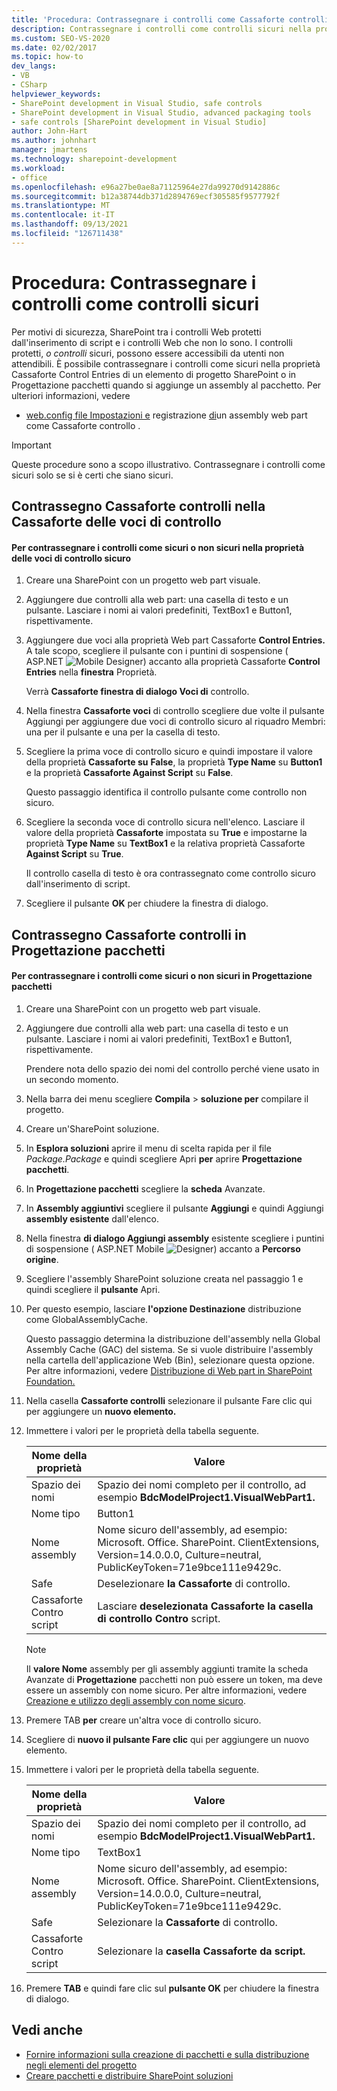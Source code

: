 ```yaml
---
title: 'Procedura: Contrassegnare i controlli come Cassaforte controlli | Microsoft Docs'
description: Contrassegnare i controlli come controlli sicuri nella proprietà Cassaforte Control Entries di un SharePoint di progetto o in Progettazione pacchetti quando si aggiunge un assembly.
ms.custom: SEO-VS-2020
ms.date: 02/02/2017
ms.topic: how-to
dev_langs:
- VB
- CSharp
helpviewer_keywords:
- SharePoint development in Visual Studio, safe controls
- SharePoint development in Visual Studio, advanced packaging tools
- safe controls [SharePoint development in Visual Studio]
author: John-Hart
ms.author: johnhart
manager: jmartens
ms.technology: sharepoint-development
ms.workload:
- office
ms.openlocfilehash: e96a27be0ae8a71125964e27da99270d9142886c
ms.sourcegitcommit: b12a38744db371d2894769ecf305585f9577792f
ms.translationtype: MT
ms.contentlocale: it-IT
ms.lasthandoff: 09/13/2021
ms.locfileid: "126711438"
---
```

# <a name="how-to-mark-controls-as-safe-controls"></a>Procedura: Contrassegnare i controlli come controlli sicuri
  Per motivi di sicurezza, SharePoint tra i controlli Web protetti dall'inserimento di script e i controlli Web che non lo sono. I controlli protetti, *o controlli* sicuri, possono essere accessibili da utenti non attendibili. È possibile contrassegnare i controlli come sicuri nella proprietà Cassaforte Control Entries  di un elemento di progetto SharePoint o in Progettazione pacchetti quando si aggiunge un assembly al pacchetto. Per ulteriori informazioni, vedere

- [web.config file Impostazioni e](/previous-versions/office/developer/sharepoint-2007/bb802890(v=office.12)) registrazione [di](/previous-versions/office/developer/sharepoint2003/dd587360(v=office.11))un assembly web part come Cassaforte controllo .

> [!IMPORTANT]
> Queste procedure sono a scopo illustrativo. Contrassegnare i controlli come sicuri solo se si è certi che siano sicuri.

## <a name="marking-safe-controls-in-the-safe-control-entries-property"></a>Contrassegno Cassaforte controlli nella Cassaforte delle voci di controllo

#### <a name="to-mark-controls-as-safe-or-unsafe-in-the-safe-control-entries-property"></a>Per contrassegnare i controlli come sicuri o non sicuri nella proprietà delle voci di controllo sicuro

1. Creare una SharePoint con un progetto web part visuale.

2. Aggiungere due controlli alla web part: una casella di testo e un pulsante. Lasciare i nomi ai valori predefiniti, TextBox1 e Button1, rispettivamente.

3. Aggiungere due voci alla proprietà Web part Cassaforte **Control Entries.** A tale scopo, scegliere il pulsante con i puntini di sospensione ( ASP.NET ![Mobile Designer](../sharepoint/media/mwellipsis.gif "Ellisse di ASP.NET Mobile Designer")) accanto alla proprietà Cassaforte **Control Entries** nella **finestra** Proprietà.

     Verrà **Cassaforte finestra di dialogo Voci di** controllo.

4. Nella finestra **Cassaforte voci** di controllo scegliere  due volte il pulsante Aggiungi per  aggiungere due voci di controllo sicuro al riquadro Membri: una per il pulsante e una per la casella di testo.

5. Scegliere la prima voce di controllo sicuro e quindi impostare il valore della proprietà **Cassaforte su** **False**, la proprietà **Type Name** su **Button1** e la proprietà **Cassaforte Against Script** su **False**.

     Questo passaggio identifica il controllo pulsante come controllo non sicuro.

6. Scegliere la seconda voce di controllo sicura nell'elenco. Lasciare il valore della proprietà **Cassaforte** impostata su **True** e impostarne la proprietà **Type Name** su **TextBox1** e la relativa proprietà Cassaforte **Against Script** su **True**.

     Il controllo casella di testo è ora contrassegnato come controllo sicuro dall'inserimento di script.

7. Scegliere il pulsante **OK** per chiudere la finestra di dialogo.

## <a name="marking-safe-controls-in-the-package-designer"></a>Contrassegno Cassaforte controlli in Progettazione pacchetti

#### <a name="to-mark-controls-as-safe-or-unsafe-in-the-package-designer"></a>Per contrassegnare i controlli come sicuri o non sicuri in Progettazione pacchetti

1. Creare una SharePoint con un progetto web part visuale.

2. Aggiungere due controlli alla web part: una casella di testo e un pulsante. Lasciare i nomi ai valori predefiniti, TextBox1 e Button1, rispettivamente.

     Prendere nota dello spazio dei nomi del controllo perché viene usato in un secondo momento.

3. Nella barra dei menu scegliere **Compila**  >  **soluzione per** compilare il progetto.

4. Creare un'SharePoint soluzione.

5. In **Esplora soluzioni** aprire il menu di scelta rapida per il file *Package.Package* e quindi scegliere Apri **per** aprire **Progettazione pacchetti**.

6. In **Progettazione pacchetti** scegliere la **scheda** Avanzate.

7. In **Assembly aggiuntivi** scegliere il pulsante **Aggiungi** e quindi Aggiungi **assembly esistente** dall'elenco.

8. Nella finestra **di dialogo Aggiungi assembly** esistente scegliere i puntini di sospensione ( ASP.NET Mobile ![Designer](../sharepoint/media/mwellipsis.gif "Ellisse di ASP.NET Mobile Designer")) accanto a **Percorso origine**.

9. Scegliere l'assembly SharePoint soluzione creata nel passaggio 1 e quindi scegliere il **pulsante** Apri.

10. Per questo esempio, lasciare **l'opzione Destinazione** distribuzione come GlobalAssemblyCache.

     Questo passaggio determina la distribuzione dell'assembly nella Global Assembly Cache (GAC) del sistema. Se si vuole distribuire l'assembly nella cartella dell'applicazione Web (Bin), selezionare questa opzione. Per altre informazioni, vedere [Distribuzione di Web part in SharePoint Foundation.](/previous-versions/office/developer/sharepoint-2010/cc768621(v=office.14))

11. Nella casella **Cassaforte controlli** selezionare il pulsante Fare clic qui per aggiungere un **nuovo elemento.**

12. Immettere i valori per le proprietà della tabella seguente.

    |Nome della proprietà|Valore|
    |-------------------|-----------|
    |Spazio dei nomi|Spazio dei nomi completo per il controllo, ad esempio **BdcModelProject1.VisualWebPart1.**|
    |Nome tipo|Button1|
    |Nome assembly|Nome sicuro dell'assembly, ad esempio: Microsoft. Office. SharePoint. ClientExtensions, Version=14.0.0.0, Culture=neutral, PublicKeyToken=71e9bce111e9429c.|
    |Safe|Deselezionare **la Cassaforte** di controllo.|
    |Cassaforte Contro script|Lasciare **deselezionata Cassaforte la casella di controllo Contro** script.|

    > [!NOTE]
    > Il **valore Nome** assembly per  gli assembly aggiunti tramite la scheda Avanzate di **Progettazione** pacchetti non può essere un token, ma deve essere un assembly con nome sicuro. Per altre informazioni, vedere [Creazione e utilizzo degli assembly con nome sicuro](/previous-versions/dotnet/netframework-4.0/xwb8f617(v=vs.100)).

13. Premere TAB **per** creare un'altra voce di controllo sicuro.

14. Scegliere di **nuovo il pulsante Fare clic** qui per aggiungere un nuovo elemento.

15. Immettere i valori per le proprietà della tabella seguente.

    |Nome della proprietà|Valore|
    |-------------------|-----------|
    |Spazio dei nomi|Spazio dei nomi completo per il controllo, ad esempio **BdcModelProject1.VisualWebPart1.**|
    |Nome tipo|TextBox1|
    |Nome assembly|Nome sicuro dell'assembly, ad esempio: Microsoft. Office. SharePoint. ClientExtensions, Version=14.0.0.0, Culture=neutral, PublicKeyToken=71e9bce111e9429c.|
    |Safe|Selezionare la **Cassaforte** di controllo.|
    |Cassaforte Contro script|Selezionare la **casella Cassaforte da script.**|

16. Premere **TAB** e quindi fare clic sul **pulsante OK** per chiudere la finestra di dialogo.

## <a name="see-also"></a>Vedi anche
- [Fornire informazioni sulla creazione di pacchetti e sulla distribuzione negli elementi del progetto](../sharepoint/providing-packaging-and-deployment-information-in-project-items.md)
- [Creare pacchetti e distribuire SharePoint soluzioni](../sharepoint/packaging-and-deploying-sharepoint-solutions.md)
